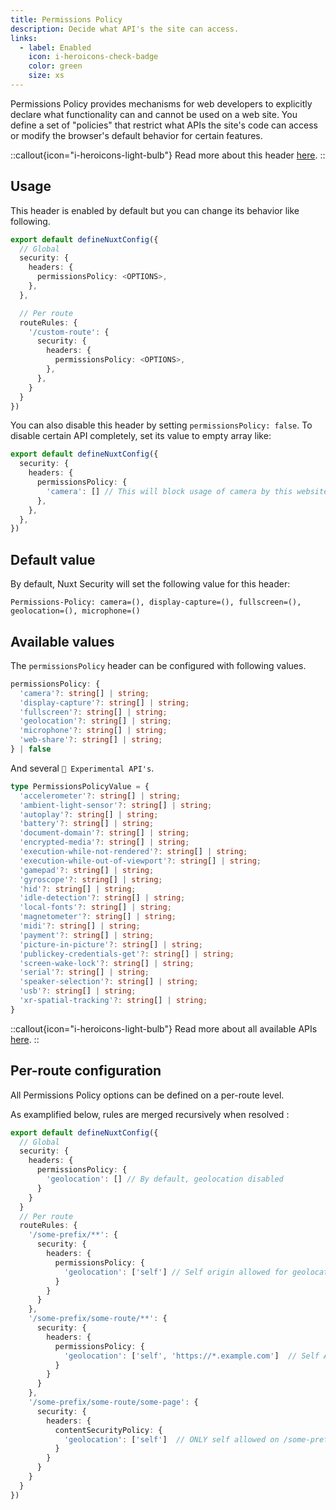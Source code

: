 ```yaml
---
title: Permissions Policy
description: Decide what API's the site can access.
links:
  - label: Enabled
    icon: i-heroicons-check-badge
    color: green
    size: xs
---
```


Permissions Policy provides mechanisms for web developers to explicitly declare what functionality can and cannot be used on a web site. You define a set of "policies" that restrict what APIs the site's code can access or modify the browser's default behavior for certain features.

::callout{icon="i-heroicons-light-bulb"}
 Read more about this header [here](https://developer.mozilla.org/en-US/docs/Web/HTTP/Permissions_Policy).
::

## Usage

This header is enabled by default but you can change its behavior like following.

```ts
export default defineNuxtConfig({
  // Global
  security: {
    headers: {
      permissionsPolicy: <OPTIONS>,
    },
  },

  // Per route
  routeRules: {
    '/custom-route': {
      security: {
        headers: {
          permissionsPolicy: <OPTIONS>,
        },
      },
    }
  }
})
```

You can also disable this header by setting `permissionsPolicy: false`. To disable certain API completely, set its value to empty array like:

```ts
export default defineNuxtConfig({
  security: {
    headers: {
      permissionsPolicy: {
        'camera': [] // This will block usage of camera by this website
      },
    },
  },
})
```

## Default value

By default, Nuxt Security will set the following value for this header:

```http
Permissions-Policy: camera=(), display-capture=(), fullscreen=(), geolocation=(), microphone=()
```

## Available values

The `permissionsPolicy` header can be configured with following values.

```ts
permissionsPolicy: {
  'camera'?: string[] | string;
  'display-capture'?: string[] | string;
  'fullscreen'?: string[] | string;
  'geolocation'?: string[] | string;
  'microphone'?: string[] | string;
  'web-share'?: string[] | string;
} | false
```

And several `🧪 Experimental API's`.

```ts
type PermissionsPolicyValue = {
  'accelerometer'?: string[] | string;
  'ambient-light-sensor'?: string[] | string;
  'autoplay'?: string[] | string;
  'battery'?: string[] | string;
  'document-domain'?: string[] | string;
  'encrypted-media'?: string[] | string;
  'execution-while-not-rendered'?: string[] | string;
  'execution-while-out-of-viewport'?: string[] | string;
  'gamepad'?: string[] | string;
  'gyroscope'?: string[] | string;
  'hid'?: string[] | string;
  'idle-detection'?: string[] | string;
  'local-fonts'?: string[] | string;
  'magnetometer'?: string[] | string;
  'midi'?: string[] | string;
  'payment'?: string[] | string;
  'picture-in-picture'?: string[] | string;
  'publickey-credentials-get'?: string[] | string;
  'screen-wake-lock'?: string[] | string;
  'serial'?: string[] | string;
  'speaker-selection'?: string[] | string;
  'usb'?: string[] | string;
  'xr-spatial-tracking'?: string[] | string;
}
```
::callout{icon="i-heroicons-light-bulb"}
 Read more about all available APIs [here](https://developer.mozilla.org/en-US/docs/Web/HTTP/Permissions_Policy#browser_compatibility).
::


## Per-route configuration

All Permissions Policy options can be defined on a per-route level. 

As examplified below, rules are merged recursively when resolved :

```ts
export default defineNuxtConfig({
  // Global
  security: {
    headers: {
      permissionsPolicy: {
        'geolocation': [] // By default, geolocation disabled
      }
    }
  }
  // Per route
  routeRules: {
    '/some-prefix/**': {
      security: {
        headers: {
          permissionsPolicy: {
            'geolocation': ['self'] // Self origin allowed for geolocation on all routes beginning with /some-prefix/
          }
        }
      }
    },
    '/some-prefix/some-route/**': {
      security: {
        headers: {
          permissionsPolicy: {
            'geolocation': ['self', 'https://*.example.com']  // Self AND *.example.com allowed for routes beginning with /some-prefix/some-route/
          }
        }
      }
    },
    '/some-prefix/some-route/some-page': {
      security: {
        headers: {
          contentSecurityPolicy: {
            'geolocation': ['self']  // ONLY self allowed on /some-prefix/some-route/some-page
          }
        }
      }
    }
  }
})
```

